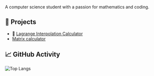 A computer science student with a passion for mathematics and coding.  

## 🚀 Projects
- 🔢 [Lagrange Interpolation Calculator](https://github.com/hossein-sartipi/Lagrange-Interpolation)
- [Matrix calculator](https://github.com/hossein-sartipi/Matrix_project)

## 📈 GitHub Activity
![Top Langs](https://github-readme-stats.vercel.app/api/top-langs/?username=hossein-sartipi&layout=compact&theme=radical)
